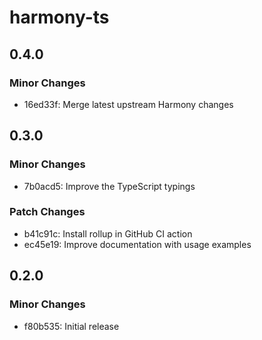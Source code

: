 # harmony-ts

## 0.4.0

### Minor Changes

- 16ed33f: Merge latest upstream Harmony changes

## 0.3.0

### Minor Changes

- 7b0acd5: Improve the TypeScript typings

### Patch Changes

- b41c91c: Install rollup in GitHub CI action
- ec45e19: Improve documentation with usage examples

## 0.2.0

### Minor Changes

- f80b535: Initial release

